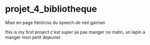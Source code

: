 # projet_4_bibliotheque
Mise en page html/css du speech de neil gaiman

this is my first project
c'est super 
jai pas manger ce matin, un lapin a manger mon petit dejeuner
